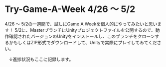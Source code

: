 # Try-Game-A-Week 4/26 ～ 5/2

4/26 ～ 5/2の一週間で、試しにGame A Weekを個人的にやってみたいと思います！
5/2に、MasterブランチにUnityプロジェクトファイルを公開するので、動作確認されたバージョンのUnityをインストールし、このブランチをクローンするかもしくはZIP形式でダウンロードして、Unityで実際にプレイしてみてください。

　↓進捗状況もここに記録します。
